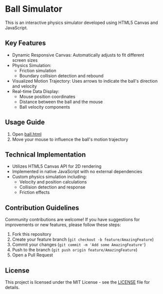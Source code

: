 # Ball Simulator

This is an interactive physics simulator developed using HTML5 Canvas and JavaScript.

## Key Features

- Dynamic Responsive Canvas: Automatically adjusts to fit different screen sizes
- Physics Simulation:
  - Friction simulation
  - Boundary collision detection and rebound
- Visualized Motion Trajectory: Uses arrows to indicate the ball's direction and velocity
- Real-time Data Display:
  - Mouse position coordinates
  - Distance between the ball and the mouse
  - Ball velocity components

## Usage Guide

1. Open [ball.html]()
2. Move your mouse to influence the ball's motion trajectory

## Technical Implementation

- Utilizes HTML5 Canvas API for 2D rendering
- Implemented in native JavaScript with no external dependencies
- Custom physics simulation including:
  - Velocity and position calculations
  - Collision detection and response
  - Friction effects

## Contribution Guidelines

Community contributions are welcome! If you have suggestions for improvements or new features, please follow these steps:

1. Fork this repository
2. Create your feature branch (`git checkout -b feature/AmazingFeature`)
3. Commit your changes (`git commit -m 'Add some AmazingFeature'`)
4. Push to the branch (`git push origin feature/AmazingFeature`)
5. Open a Pull Request

## License

This project is licensed under the MIT License - see the [LICENSE](LICENSE) file for details.
